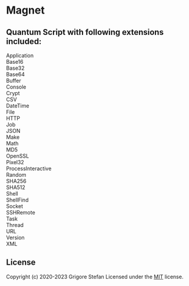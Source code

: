 # Magnet

## Quantum Script with following extensions included:

Application\
Base16\
Base32\
Base64\
Buffer\
Console\
Crypt\
CSV\
DateTime\
File\
HTTP\
Job\
JSON\
Make\
Math\
MD5\
OpenSSL\
Pixel32\
ProcessInteractive\
Random\
SHA256\
SHA512\
Shell\
ShellFind\
Socket\
SSHRemote\
Task\
Thread\
URL\
Version\
XML

## License

Copyright (c) 2020-2023 Grigore Stefan
Licensed under the [MIT](LICENSE) license.
